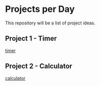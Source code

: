 # Projects per Day

This repository will be a list of project ideas.

## Project 1 - Timer

[timer](https://github.com/botelja/projectPerDay/tree/master/project1%20-%20timer)

## Project 2 - Calculator

[calculator](https://github.com/botelja/projectPerDay/tree/master/project2%20-%20calculator)
